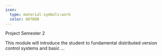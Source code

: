 ```yaml
---
icon:
  type: material-symbols:work
  color: 607D8B
---
```


Project Semester 2

This module will introduce the student to fundamental distributed version control systems and basic  ... 
